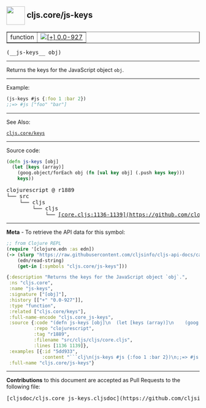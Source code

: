 ## <img width="48px" valign="middle" src="http://i.imgur.com/Hi20huC.png"> cljs.core/js-keys

 <table border="1">
<tr>

<td>function</td>
<td><a href="https://github.com/cljsinfo/cljs-api-docs/tree/0.0-927"><img valign="middle" alt="[+] 0.0-927" src="https://img.shields.io/badge/+-0.0--927-lightgrey.svg"></a> </td>
</tr>
</table>

 <samp>
(__js-keys__ obj)<br>
</samp>

---

Returns the keys for the JavaScript object `obj`.

---

Example:

```clj
(js-keys #js {:foo 1 :bar 2})
;;=> #js ["foo" "bar"]
```

---

See Also:

[`cljs.core/keys`](cljs.core_keys.md)<br>

---


Source code:

```clj
(defn js-keys [obj]
  (let [keys (array)]
    (goog.object/forEach obj (fn [val key obj] (.push keys key)))
    keys))
```

 <pre>
clojurescript @ r1889
└── src
    └── cljs
        └── cljs
            └── <ins>[core.cljs:1136-1139](https://github.com/clojure/clojurescript/blob/r1889/src/cljs/cljs/core.cljs#L1136-L1139)</ins>
</pre>


---

__Meta__ - To retrieve the API data for this symbol:

```clj
;; from Clojure REPL
(require '[clojure.edn :as edn])
(-> (slurp "https://raw.githubusercontent.com/cljsinfo/cljs-api-docs/catalog/cljs-api.edn")
    (edn/read-string)
    (get-in [:symbols "cljs.core/js-keys"]))
```

```clj
{:description "Returns the keys for the JavaScript object `obj`.",
 :ns "cljs.core",
 :name "js-keys",
 :signature ["[obj]"],
 :history [["+" "0.0-927"]],
 :type "function",
 :related ["cljs.core/keys"],
 :full-name-encode "cljs.core_js-keys",
 :source {:code "(defn js-keys [obj]\n  (let [keys (array)]\n    (goog.object/forEach obj (fn [val key obj] (.push keys key)))\n    keys))",
          :repo "clojurescript",
          :tag "r1889",
          :filename "src/cljs/cljs/core.cljs",
          :lines [1136 1139]},
 :examples [{:id "5dd933",
             :content "```clj\n(js-keys #js {:foo 1 :bar 2})\n;;=> #js [\"foo\" \"bar\"]\n```"}],
 :full-name "cljs.core/js-keys"}

```

---

__Contributions__ to this document are accepted as Pull Requests to the following file:

 <pre>
[cljsdoc/cljs.core_js-keys.cljsdoc](https://github.com/cljsinfo/cljs-api-docs/blob/master/cljsdoc/cljs.core_js-keys.cljsdoc)
</pre>

